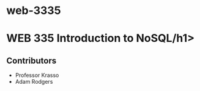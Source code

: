 # web-3335

<h1>WEB 335 Introduction to NoSQL/h1>
<h2>Contributors</h2>
<ul>
  <li>Professor Krasso</li>
  <li>Adam Rodgers</li>
</ul>
